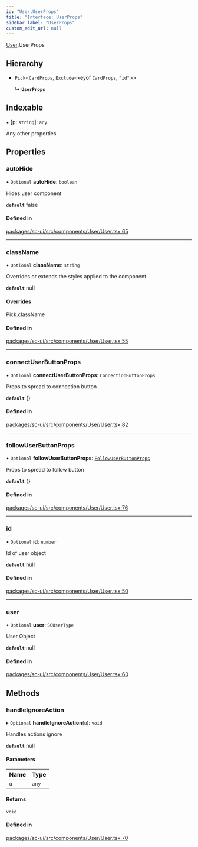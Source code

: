 ```yaml
---
id: "User.UserProps"
title: "Interface: UserProps"
sidebar_label: "UserProps"
custom_edit_url: null
---
```


[User](../modules/User.md).UserProps

## Hierarchy

- `Pick`<`CardProps`, `Exclude`<keyof `CardProps`, ``"id"``\>\>

  ↳ **`UserProps`**

## Indexable

▪ [p: `string`]: `any`

Any other properties

## Properties

### autoHide

• `Optional` **autoHide**: `boolean`

Hides user component

**`default`** false

#### Defined in

[packages/sc-ui/src/components/User/User.tsx:65](https://github.com/selfcommunity/community-ui/blob/67100aa/packages/sc-ui/src/components/User/User.tsx#L65)

___

### className

• `Optional` **className**: `string`

Overrides or extends the styles applied to the component.

**`default`** null

#### Overrides

Pick.className

#### Defined in

[packages/sc-ui/src/components/User/User.tsx:55](https://github.com/selfcommunity/community-ui/blob/67100aa/packages/sc-ui/src/components/User/User.tsx#L55)

___

### connectUserButtonProps

• `Optional` **connectUserButtonProps**: `ConnectionButtonProps`

Props to spread to connection button

**`default`** {}

#### Defined in

[packages/sc-ui/src/components/User/User.tsx:82](https://github.com/selfcommunity/community-ui/blob/67100aa/packages/sc-ui/src/components/User/User.tsx#L82)

___

### followUserButtonProps

• `Optional` **followUserButtonProps**: [`FollowUserButtonProps`](FollowUserButton.FollowUserButtonProps.md)

Props to spread to follow button

**`default`** {}

#### Defined in

[packages/sc-ui/src/components/User/User.tsx:76](https://github.com/selfcommunity/community-ui/blob/67100aa/packages/sc-ui/src/components/User/User.tsx#L76)

___

### id

• `Optional` **id**: `number`

Id of user object

**`default`** null

#### Defined in

[packages/sc-ui/src/components/User/User.tsx:50](https://github.com/selfcommunity/community-ui/blob/67100aa/packages/sc-ui/src/components/User/User.tsx#L50)

___

### user

• `Optional` **user**: `SCUserType`

User Object

**`default`** null

#### Defined in

[packages/sc-ui/src/components/User/User.tsx:60](https://github.com/selfcommunity/community-ui/blob/67100aa/packages/sc-ui/src/components/User/User.tsx#L60)

## Methods

### handleIgnoreAction

▸ `Optional` **handleIgnoreAction**(`u`): `void`

Handles actions ignore

**`default`** null

#### Parameters

| Name | Type |
| :------ | :------ |
| `u` | `any` |

#### Returns

`void`

#### Defined in

[packages/sc-ui/src/components/User/User.tsx:70](https://github.com/selfcommunity/community-ui/blob/67100aa/packages/sc-ui/src/components/User/User.tsx#L70)
